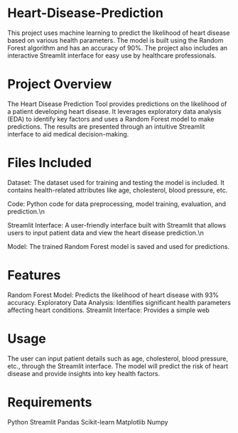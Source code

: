 # Heart-Disease-Prediction
This project uses machine learning to predict the likelihood of heart disease based on various health parameters. The model is built using the Random Forest algorithm and has an accuracy of 90%. The project also includes an interactive Streamlit interface for easy use by healthcare professionals.

# Project Overview
The Heart Disease Prediction Tool provides predictions on the likelihood of a patient developing heart disease. It leverages exploratory data analysis (EDA) to identify key factors and uses a Random Forest model to make predictions. The results are presented through an intuitive Streamlit interface to aid medical decision-making.

# Files Included
Dataset: The dataset used for training and testing the model is included. It contains health-related attributes like age, cholesterol, blood pressure, etc.

Code: Python code for data preprocessing, model training, evaluation, and prediction.\n

Streamlit Interface: A user-friendly interface built with Streamlit that allows users to input patient data and view the heart disease prediction.\n

Model: The trained Random Forest model is saved and used for predictions.
# Features
Random Forest Model: Predicts the likelihood of heart disease with 93% accuracy.
Exploratory Data Analysis: Identifies significant health parameters affecting heart conditions.
Streamlit Interface: Provides a simple web
# Usage
The user can input patient details such as age, cholesterol, blood pressure, etc., through the Streamlit interface. The model will predict the risk of heart disease and provide insights into key health factors.

# Requirements
Python Streamlit Pandas Scikit-learn Matplotlib Numpy
